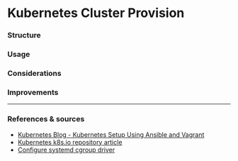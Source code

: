 
# Kubernetes Cluster Provision



### Structure

### Usage

### Considerations

### Improvements

---
### References & sources
- [Kubernetes Blog - Kubernetes Setup Using Ansible and Vagrant](https://kubernetes.io/blog/2019/03/15/kubernetes-setup-using-ansible-and-vagrant/)
- [Kubernetes k8s.io repository article](https://medium.com/@martin.hodges/installing-kubernetes-from-the-new-k8s-io-repository-using-ansible-8e7319fa97fd)
- [Configure systemd cgroup driver](https://kubernetes.io/docs/setup/production-environment/container-runtimes/#containerd-systemd)
